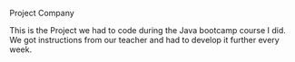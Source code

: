 Project Company

This is the Project we had to code during the Java bootcamp course I did. We got instructions from our teacher and had to develop it further every week. 
